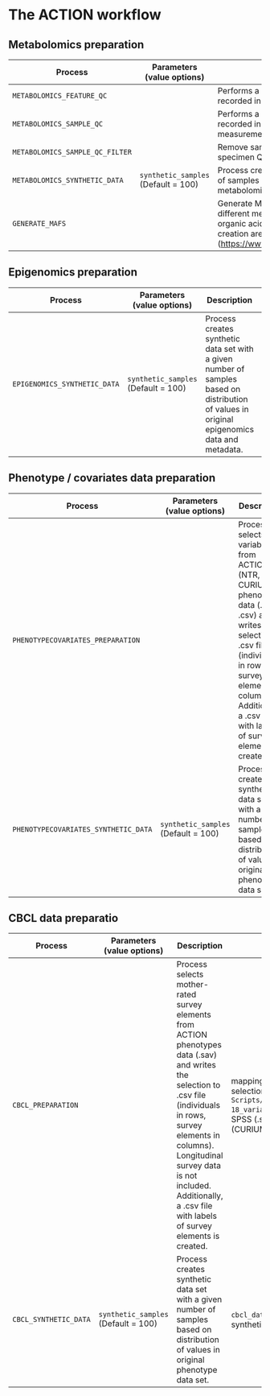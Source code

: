 
# The ACTION workflow

## Metabolomics preparation

| Process | Parameters (value options) | Description | Input | Output |
|---------|----------------------------|-------------|-------|--------|
| `METABOLOMICS_FEATURE_QC` |  | Performs a metabolite QC based on parameters recorded in metabolomics variables file.  | Metabolomics values file, Metabolomics Variables file | `metabolomics_features_QC_filtered.csv` |
| `METABOLOMICS_SAMPLE_QC` |  | Performs a urine specimen QC based on parameters recorded in Phenotypes SPSS file, and dipstick measurements | Metabolomics values file, phenotypes SPSS file, IDs file | `metabolomics_qc_values.csv` (True means that QC parameter failed), `metabolomics_qc_variables.csv` |
| `METABOLOMICS_SAMPLE_QC_FILTER` |  | Remove samples with any TRUE values on the urine specimen QC file  | `metabolomics_features_QC_filtered.csv`, `metabolomics_qc_variables.csv` | `metabolomics_sample_QC.html`, `mtblmcs_values_QC.csv` |
| `METABOLOMICS_SYNTHETIC_DATA` |  `synthetic_samples` (Default = 100) | Process creates synthetic data set with a given number of samples based on distribution of values in original metabolomics data set. | `mtblmcs_values_QC.csv`, number of synthetic samples | `synthetic_metabolomics.csv`  |
| `GENERATE_MAFS`   |  | Generate Metabolite Assignment Files (MAF) for the different metabolomics platforms: amines, steroids and organic acids. EMBL-EBI guidelines on the MAF creation are followed (https://www.ebi.ac.uk/metabolights/guides/MAF/Title) | Metabolomics dictionary file, `mtblmcs_values_QC.csv`| `amines_MAF.tsv`, `OA_MAF.tsv`, `steroids_MAF.tsv` |

## Epigenomics preparation

| Process | Parameters (value options) | Description | Input | Output |
|---------|----------------------------|-------------|-------|--------|
| `EPIGENOMICS_SYNTHETIC_DATA` | `synthetic_samples` (Default = 100)  | Process creates synthetic data set with a given number of samples based on distribution of values in original epigenomics data and metadata. | epigenomics values, epigenomics_meta, number of synthetic samples | `synthetic_epigenomics.csv`, `synthetic_epigenomics_meta.csv`  |


## Phenotype / covariates data preparation

| Process | Parameters (value options) | Description | Input | Output |
|---------|----------------------------|-------------|-------|--------|
| `PHENOTYPECOVARIATES_PREPARATION` | | Process selects variables from ACTION (NTR, CURIUM) phenotypes data (.sav, .csv) and writes the selection to .csv file (individuals in rows, survey elements in columns). Additionally, a .csv file with labels of survey elements is created. | mapping table for variable selection `Scripts/mapping_tables/phenotype_covariates_variables.csv`, phenotypes SPSS file(s) or csv file | `phenotype_covariates_data.csv`, `phenotype_covariates_labels.csv` |
| `PHENOTYPECOVARIATES_SYNTHETIC_DATA` | `synthetic_samples` (Default = 100)  | Process creates synthetic data set with a given number of samples based on distribution of values in original phenotype data set. | `phenotype_covariates_data.csv`, number of synthetic samples | `synthetic_phenotype_covariates_data.csv` |

## CBCL data preparatio

| Process | Parameters (value options) | Description | Input | Output |
|---------|----------------------------|-------------|-------|--------|
| `CBCL_PREPARATION` | | Process selects mother-rated survey elements from ACTION phenotypes data (.sav) and writes the selection to .csv file (individuals in rows, survey elements in columns). Longitudinal survey data is not included. Additionally, a .csv file with labels of survey elements is created. | mapping table for variable selection `Scripts/mapping_tables/CBCL6-18_variables.csv`, phenotypes SPSS (.sav, NTR) or .csv (CURIUM) file | `cbcl_data.csv`, `cbcl_labels.csv` |
| `CBCL_SYNTHETIC_DATA` | `synthetic_samples` (Default = 100)  | Process creates synthetic data set with a given number of samples based on distribution of values in original phenotype data set. | `cbcl_data.csv`, number of synthetic samples | `synthetic_cbcl_data.csv` |

